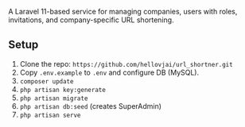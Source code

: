 A Laravel 11-based service for managing companies, users with roles, invitations, and company-specific URL shortening.

## Setup
1. Clone the repo: `https://github.com/hellovjai/url_shortner.git`
3. Copy `.env.example` to `.env` and configure DB (MySQL).
2. `composer update`
4. `php artisan key:generate`
5. `php artisan migrate`
6. `php artisan db:seed` (creates SuperAdmin)
7. `php artisan serve`
